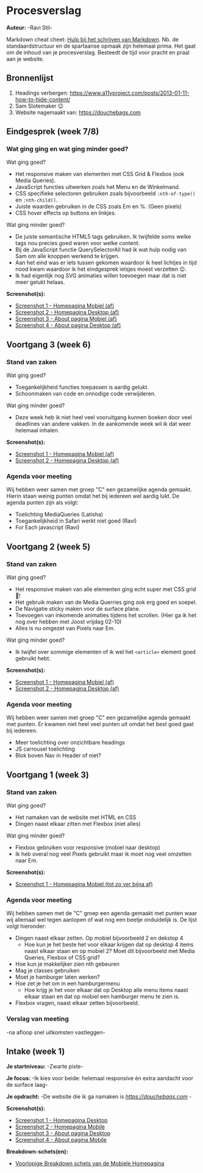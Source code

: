 # Procesverslag
**Auteur:** -Ravi Stil-

Markdown cheat cheet: [Hulp bij het schrijven van Markdown](https://github.com/adam-p/markdown-here/wiki/Markdown-Cheatsheet). Nb. de standaardstructuur en de spartaanse opmaak zijn helemaal prima. Het gaat om de inhoud van je procesverslag. Besteedt de tijd voor pracht en praal aan je website.



## Bronnenlijst
1. Headings verbergen: https://www.a11yproject.com/posts/2013-01-11-how-to-hide-content/
2. Sam Slotemaker 😉
3. Website nagemaakt van: https://douchebags.com



## Eindgesprek (week 7/8)

### Wat ging ging en wat ging minder goed?

Wat ging goed?
- Het responsive maken van elementen met CSS Grid & Flexbox (ook Media Queries).
- JavaScript functies uitwerken zoals het Menu en de Winkelmand.
- CSS specifieke selectoren gebruiken zoals bijvoorbeeld `:nth-of-type()` en `:nth-child()`.
- Juiste waarden gebruiken in de CSS zoals Em en %. (Geen pixels)
- CSS hover effects op buttons en linkjes.

Wat ging minder goed?
- De juiste semantische HTML5 tags gebruiken. Ik twijfelde soms welke tags nou precies goed waren voor welke content.
- Bij de JavaScript functie QuerySelectorAll had ik wat hulp nodig van Sam om alle knoppen werkend te krijgen.
- Aan het eind was er iets tussen gekomen waardoor ik heel lichtjes in tijd nood kwam waardoor ik het eindgesprek ietsjes moest
verzetten 😉.
- Ik had eigenlijk nog SVG animaties willen toevoegen maar dat is niet meer gelukt helaas.

**Screenshot(s):**

- [Screenshot 1 - Homepagina Mobiel (af)](images/readme/eind/home-mobile.jpg)
- [Screenshot 2 - Homepagina Desktop (af)](images/readme/eind/home-desktop.jpg)
- [Screenshot 3 - About pagina Mobiel (af)](images/readme/eind/about-mobile.jpg)
- [Screenshot 4 - About pagina Desktop (af)](images/readme/eind/about-desktop.jpg)



## Voortgang 3 (week 6)

### Stand van zaken

Wat ging goed?
- Toegankelijkheid functies toepassen is aardig gelukt.
- Schoonmaken van code en onnodige code verwijderen.

Wat ging minder goed?
- Deze week heb ik niet heel veel vooruitgang kunnen boeken door veel deadlines van andere vakken.
In de aankomende week wil ik dat weer helemaal inhalen.


**Screenshot(s):**

- [Screenshot 1 - Homepagina Mobiel (af)](images/readme/week5/mobiel-af.jpg)
- [Screenshot 2 - Homepagina Desktop (af)](images/readme/week5/desktop-af.jpg)


### Agenda voor meeting

Wij hebben weer samen met groep "C" een gezamelijke agenda gemaakt. Hierin staan weinig punten omdat
het bij iedereen wel aardig lukt. De agenda punten zijn als volgt:

- Toelichting MediaQueries (Latisha)
- Toegankelijkheid in Safari werkt niet goed (Ravi)
- For Each javascript (Ravi)


## Voortgang 2 (week 5)

### Stand van zaken

Wat ging goed?
- Het responsive maken van alle elementen ging echt super met CSS grid 🙂! 
- Het gebruik maken van de Media Querries ging ook erg goed en soepel.
- De Navigatie sticky maken voor de surface plane.
- Toevoegen van inkomende animaties tijdens het scrollen. (Hier ga ik het nog over hebben met Joost vrijdag 02-10)
- Alles is nu omgezet van Pixels naar Em.

Wat ging minder goed?
- Ik twijfel over sommige elementen of ik wel het  `<article>` element goed gebruikt hebt.

**Screenshot(s):**

- [Screenshot 1 - Homepagina Mobiel (af)](images/readme/week5/mobiel-af.jpg)
- [Screenshot 2 - Homepagina Desktop (af)](images/readme/week5/desktop-af.jpg)

### Agenda voor meeting

Wij hebben weer samen met groep "C" een gezamelijke agenda gemaakt met punten. Er kwamen niet heel veel punten uit
omdat het best goed gaat bij iedereen.

- Meer toelichting over onzichtbare headings
- JS carrousel toelichting
- Blok boven Nav in Header of niet?



## Voortgang 1 (week 3)

### Stand van zaken

Wat ging goed?
- Het namaken van de website met HTML en CSS
- Dingen naast elkaar zitten met Flexbox (niet alles)

Wat ging minder goed?
- Flexbox gebruiken voor responsive (mobiel naar desktop)
- Ik heb overal nog veel Pixels gebruikt maar ik moet nog veel omzetten naar Em.

**Screenshot(s):**

- [Screenshot 1 - Homepagina Mobiel (tot zo ver bijna af)](images/readme/week3/mobiel-homepage.jpg)

### Agenda voor meeting

Wij hebben samen met de "C" groep een agenda gemaakt met punten waar wij allemaal wel tegen aanlopen of wat nog
een beetje onduidelijk is. De lijst volgt hieronder:

- Dingen naast elkaar zetten. Op mobiel bijvoorbeeld 2 en dekstop 4
    - Hoe kun je het beste het voor elkaar krijgen dat op desktop 4 items naast elkaar staan en op mobiel 2? 
 Moet dit bijvoorbeeld met Media Queries, Flexbox of CSS grid?
- Hoe kun je makkelijker zien nth gebeuren
- Mag je classes  gebruiken
- Moet je hamburger laten werken? 
- Hoe zet je het om in een hamburgermenu
    - Hoe krijg je het voor elkaar dat op Desktop alle menu items naast elkaar staan en dat op mobiel een hamburger menu te zien is.
- Flexbox vragen, naast elkaar zetten bijvoorbeeld.

### Verslag van meeting

-na afloop snel uitkomsten vastleggen-



## Intake (week 1)

**Je startniveau:** -Zwarte piste-

**Je focus:** -Ik kies voor beide: helemaal responsive én extra aandacht voor de surface laag-

**Je opdracht:** -De website die ik ga namaken is *https://douchebags.com* -

**Screenshot(s):**

- [Screenshot 1 - Homepagina Desktop](images/readme/week1/01-Homepagina-Desktop.jpg)
- [Screenshot 2 - Homepagina Mobile](images/readme/week1/02-Homepagina-Mobile.jpg)
- [Screenshot 3 - About pagina Desktop](images/readme/week1/03-About-Desktop.png)
- [Screenshot 4 - About pagina Mobile](images/readme/week1/04-About-Mobile.png)



**Breakdown-schets(en):**

- [Voorlopige Breakdown schets van de Mobiele Homepagina](images/readme/week1/05-Homepage_Mobile-Breakdown_schets.png)
